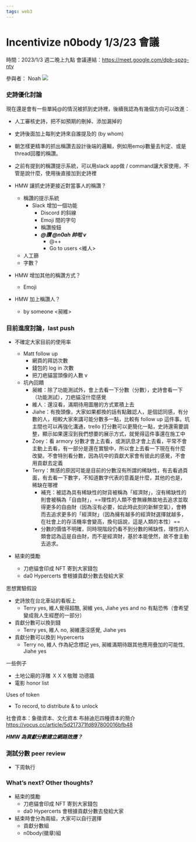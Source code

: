 ```yaml
---
tags: web3
---
```


# Incentivize n0body 1/3/23 會議

時間：2023/1/3 週二晚上九點
會議連結：https://meet.google.com/dpb-spzg-nty

參與者：
Noah
![](https://s3-ap-northeast-1.amazonaws.com/g0v-hackmd-images/uploads/upload_bb1d1f4020059db85ac75c6c08be1050.png)


### 史詩優化討論
現在還是會有一些單純@的情況被抓到史詩裡，後續我認為有幾個方向可以改進：
- 人工審核史詩，把不如預期的刪掉、添加漏掉的
- 史詩後面加上每則史詩來自誰提及的 (by whom)
- 朝怎樣更精準的抓出稱讚去設計後端的邏輯，例如用emoji數量去判定、或是thread回覆的稱讚。
- 之前有提到的稱讚提示系統，可以用slack app做 / command讓大家使用，不管是說什麼，使用後直接加到史詩裡

- HMW 讓抓史詩更接近對當事人的稱讚？
    - 稱讚的提示系統
        - Slack 增加一個功能
            - Discord 的斜線
            - Emoji 間的字句
            - 稱讚按鈕
            - ***@讚 @n0ah 帥啦 v***
                - @++
                - Go to users <維人>
    - 人工篩
    - 字數？

- HMW 增加其他的稱讚方式？
    - Emoji

- HMW 加上稱讚人？
    - by someone <昶維> 

### 目前進度討論，last push
- 不確定大家目前的使用率
    - Matt follow up
        - 網頁的拜訪次數
        - 錢包的 log in 次數
        - 把刀疤貓當頭像的人數 v
    - 坑內回饋
        - 昶維：除了功能測試外，會上去看一下分數（分數），史詩會看一下（功能測試），刀疤貓沒什麼感覺
        - 維人：還沒看，滿期待用圖層的方式累積上去
        - Jiahe：有換頭像，大家如果都換的話有點難認人，是個認同感，有分數的人，相較大家來講可能分數多一點，比較有 follow up 這件事。坑主間也可以再強化溝通，trello 打分數可以更簡化一點，史詩還需要調整，顯示如果還沒到我們想要的展示方式，就覺得這件事還在施工中
        - Zoey：看 armory 分數才會上去看，或測訊息才會上去看，平常不會主動上去看，有一部分是還在實驗中，所以會上去看一下現在有什麼改變。不會特別看分數，因為坑中的貢獻大家會有彼此的感覺，不會用貢獻去定義
        - Terry：無感的原因可能是目前的分數沒有所謂的稀缺性，有去看過頁面，有去看一下數字，不知道數字代表的意義是什麼，其他的也是，稀缺在哪裡
            - 補充：被認為具有稀缺性的財貨被稱為「經濟財」，沒有稀缺性的則會被稱為「自由財」，==理性的人類不會無緣無故地去追求並取得更多的自由財（因為沒有必要，如此時此刻的新鮮空氣），會轉而去追求更多的「經濟財」（因為擁有越多的經濟財選擇就越多，在社會上的存活機率會變高，換句話說，這是人類的本性）==
            - 分數的價值不明確，同時現階段仍看不到分數的稀缺性，理性的人類會認為這是自由財，而不是經濟財，基於本能使然，故不會主動去追求。

- 結束的獎勵
    - 刀疤貓會印成 NFT 寄到大家錢包
    - da0 Hypercerts 會根據貢獻分數去發給大家

思想實驗假設
- 史詩放在台北車站的看板上
    - Terry yes, 維人覺得超酷, 昶維 yes, Jiahe yes and no 有點恐怖（會希望變成我人生經歷的一部分）
- 貢獻分數可以換到錢
    - Terry yes, 維人 no, 昶維還沒感覺, Jiahe yes
- 貢獻分數可以換到 Hypercerts
    - Terry no, 維人 作為紀念標記 yes, 昶維滿期待跟其他應用疊加的可能性, Jiahe yes

一些例子
- 土地公廟的浮雕 ＸＸＸ敬贈 功德牆
- 電影 honor list

Uses of token
- To record, to distribute & to unlock

社會資本：象徵資本、文化資本
布赫迪厄四種資本的簡介
https://vocus.cc/article/5d217371fd897800016bfb48

***HMW 為貢獻分數建立網路效應？***

### 測試分數 peer review
- 下周執行

### What’s next? Other thoughts?
- 結束的獎勵
    - 刀疤貓會印成 NFT 寄到大家錢包
    - da0 Hypercerts 會根據貢獻分數去發給大家
- 結束時會分為兩組，大家可以自行選擇
    - 貢獻分數組
    - n0body(徽章)組